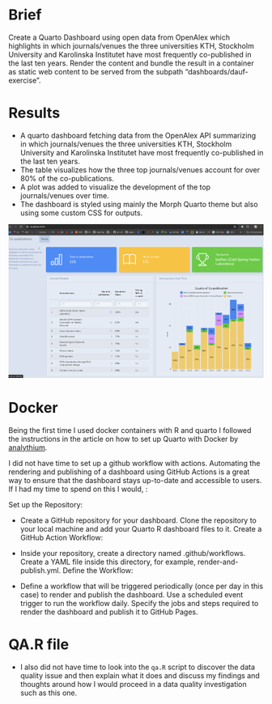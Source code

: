 # Brief

Create a Quarto Dashboard using open data from OpenAlex which highlights in which journals/venues the three universities KTH, Stockholm University and Karolinska Institutet have most frequently co-published in the last ten years.
Render the content and bundle the result in a container as static web content to be served from the subpath “dashboards/dauf-exercise”.

# Results

-   A quarto dashboard fetching data from the OpenAlex API summarizing in which journals/venues the three universities KTH, Stockholm University and Karolinska Institutet have most frequently co-published in the last ten years.
-   The table visualizes how the three top journals/venues account for over 80% of the co-publications.
-   A plot was added to visualize the development of the top journals/venues over time.
-   The dashboard is styled using mainly the Morph Quarto theme but also using some custom CSS for outputs.

<p align="center">

<img src="./img/example.png" alt="Size Limit CLI" width="738"/>

</p>

# Docker

Being the first time I used docker containers with R and quarto I followed the instructions in the article on how to set up Quarto with Docker by [analythium](https://github.com/analythium/quarto-docker-examples).

I did not have time to set up a github workflow with actions.
Automating the rendering and publishing of a dashboard using GitHub Actions is a great way to ensure that the dashboard stays up-to-date and accessible to users.
If I had my time to spend on this I would, :

Set up the Repository:

-   Create a GitHub repository for your dashboard.
    Clone the repository to your local machine and add your Quarto R dashboard files to it.
    Create a GitHub Action Workflow:

-   Inside your repository, create a directory named .github/workflows.
    Create a YAML file inside this directory, for example, render-and-publish.yml.
    Define the Workflow:

-   Define a workflow that will be triggered periodically (once per day in this case) to render and publish the dashboard.
    Use a scheduled event trigger to run the workflow daily.
    Specify the jobs and steps required to render the dashboard and publish it to GitHub Pages.

# QA.R file

-   I also did not have time to look into the `qa.R` script to discover the data quality issue and then explain what it does and discuss my findings and thoughts around how I would proceed in a data quality investigation such as this one.
